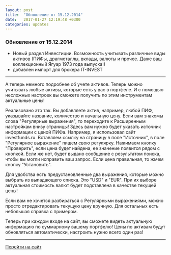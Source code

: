```yaml
---
layout: post
title:  "Обновление от 15.12.2014"
date:   2017-01-27 12:19:48 +0300
categories: updates
---
```

### Обновление от 15.12.2014

* Новый раздел Инвестиции. Возможность учитывать различные виды активов (ПИФы, драгметаллы, вклады, валюты и прочее. Даже ваш коллекционный Ягуар 1973 года выпуска!)
* добавлен импорт для брокера IT-INVEST

---

А теперь немного подробнее об учете активов. Теперь можно учитывать любые активы, которые есть у вас в портфеле. И с помощью несложных настроек вы сможете получить по этим инструментам актуальные цены!

Реализовано это так. Вы добавляете актив, например, любой ПИФ, указывайте название, количество и начальную цену.
Если вам знакомы слова "Регулярные выражения", то переходите к Расширенным настройкам внизу страницы! Здесь вам нужно будет указать источник информации с ценой ПИФа. Например, я использовал сайт investfunds.ru. Вставляем ссылку на страницу в поле "Источник", в поле "Регулярное выражение" пишем свою регулярку. Нажимаем кнопку "Проверить", если цена будет найдена, ее значение появится рядом с кнопкой. Если же нет, будет выдано сообщение с результатом поиска, чтобы вы могли исправить ваш запрос. Если цена правильная, то жмем кнопку "Установить".

Для удобства есть предустановленные два выражения, которые можно выбрать из выпадающего списка. Это "USD" и "EUR". При их выборе актуальная стоимость валют будет подставлена в качестве текущей цены!

Если вам не хочется разбираться с Регулярными выражениями, можно просто отредактировать текущую цену вручную. Для остальных есть небольшая справка с примером.

Теперь при каждом входе на сайт, вы сможете видеть актуальную информацию по суммарному вашему портфелю! Цены по активам будут обновляться автоматически, настроить нужно всего один раз!

---
[Перейти на сайт]

[Перейти на сайт]: https://intelinvest.ru/
